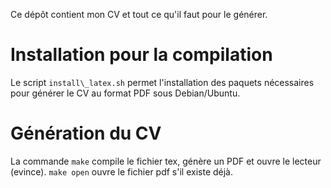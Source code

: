 Ce dépôt contient mon CV et tout ce qu'il faut pour le générer.

# Installation pour la compilation
Le script `install\_latex.sh` permet l'installation des paquets nécessaires pour générer le CV au format PDF sous Debian/Ubuntu.

# Génération du CV
La commande `make` compile le fichier tex, génère un PDF et ouvre le lecteur (evince).
`make open` ouvre le fichier pdf s'il existe déjà.
